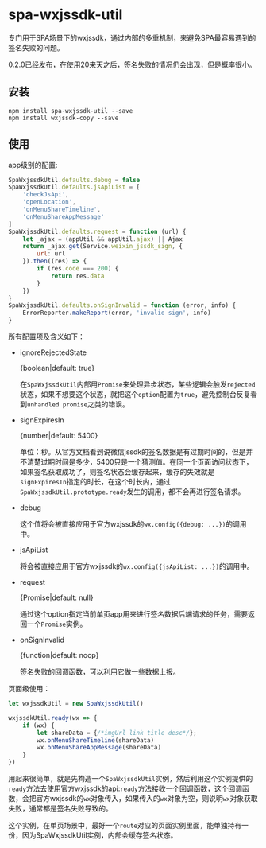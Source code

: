 # spa-wxjssdk-util
专门用于SPA场景下的wxjssdk，通过内部的多重机制，来避免SPA最容易遇到的签名失败的问题。

0.2.0已经发布，在使用20来天之后，签名失败的情况仍会出现，但是概率很小。

## 安装
```
npm install spa-wxjssdk-util --save
npm install wxjssdk-copy --save
```

## 使用
app级别的配置:
```js
SpaWxjssdkUtil.defaults.debug = false
SpaWxjssdkUtil.defaults.jsApiList = [
    'checkJsApi',
    'openLocation',
    'onMenuShareTimeline',
    'onMenuShareAppMessage'
]
SpaWxjssdkUtil.defaults.request = function (url) {
    let _ajax = (appUtil && appUtil.ajax) || Ajax
    return _ajax.get(Service.weixin_jssdk_sign, {
        url: url
    }).then((res) => {
        if (res.code === 200) {
            return res.data
        }
    })
}
SpaWxjssdkUtil.defaults.onSignInvalid = function (error, info) {
    ErrorReporter.makeReport(error, 'invalid sign', info)
}
```
所有配置项及含义如下：
* ignoreRejectedState

    {boolean|default: true}

    在`SpaWxjssdkUtil`内部用`Promise`来处理异步状态，某些逻辑会触发`rejected`状态，如果不想要这个状态，就把这个`option`配置为`true`，避免控制台反复看到`unhandled promise`之类的错误。

* signExpiresIn

    {number|default: 5400}

    单位：秒。从官方文档看到说微信jssdk的签名数据是有过期时间的，但是并不清楚过期时间是多少，5400只是一个猜测值。在同一个页面访问状态下，如果签名获取成功了，则签名状态会缓存起来，缓存的失效就是`signExpiresIn`指定的时长，在这个时长内，通过`SpaWxjssdkUtil.prototype.ready`发生的调用，都不会再进行签名请求。

* debug

    这个值将会被直接应用于官方wxjssdk的`wx.config({debug: ...})`的调用中。

* jsApiList

    将会被直接应用于官方wxjssdk的`wx.config({jsApiList: ...})`的调用中。

* request

    {Promise|default: null}

    通过这个option指定当前单页app用来进行签名数据后端请求的任务，需要返回一个`Promise`实例。

* onSignInvalid

    {function|default: noop}

    签名失败的回调函数，可以利用它做一些数据上报。


页面级使用：
```js
let wxjssdkUtil = new SpaWxjssdkUtil()

wxjssdkUtil.ready(wx => {
    if (wx) {
        let shareData = {/*imgUrl link title desc*/};
        wx.onMenuShareTimeline(shareData)
        wx.onMenuShareAppMessage(shareData)
    }
})
```

用起来很简单，就是先构造一个`SpaWxjssdkUtil`实例，然后利用这个实例提供的`ready`方法去使用官方wxjssdk的api:`ready`方法接收一个回调函数，这个回调函数，会把官方wxjssdk的`wx`对象传入，如果传入的`wx`对象为空，则说明`wx`对象获取失败，通常都是签名失败导致的。

这个实例，在单页场景中，最好一个`route`对应的页面实例里面，能单独持有一份，因为SpaWxjssdkUtil实例，内部会缓存签名状态。